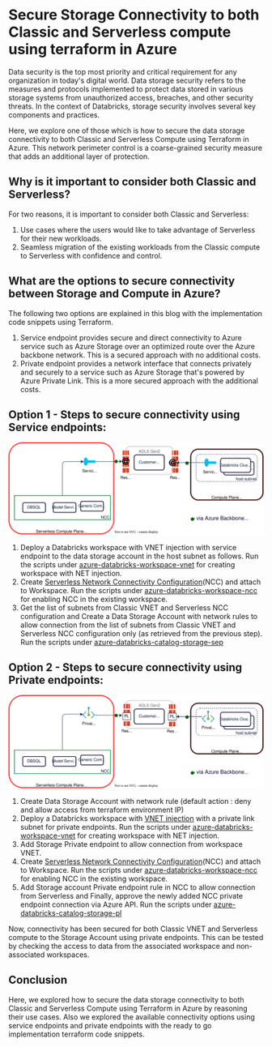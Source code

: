 
# Secure Storage Connectivity to both Classic and Serverless compute using terraform in Azure

Data security is the top most priority and critical requirement for any organization in today's digital world. Data storage security refers to the measures and protocols implemented to protect data stored in various storage systems from unauthorized access, breaches, and other security threats. In the context of Databricks, storage security involves several key components and practices. 

Here, we explore one of those which is how to secure the data storage connectivity to both Classic and Serverless Compute using Terraform in Azure. This network perimeter control is a coarse-grained security measure that adds an additional layer of protection.

## Why is it important to consider both Classic and Serverless?

For two reasons, it is important to consider both Classic and Serverless:

1. Use cases where the users would like to take advantage of Serverless for their new workloads.  
2. Seamless migration of the existing workloads from the Classic compute to Serverless with confidence and control.

## What are the options to secure connectivity between Storage and Compute in Azure?

The following two options are explained in this blog with the implementation code snippets using Terraform.

1. Service endpoint provides secure and direct connectivity to Azure service such as Azure Storage over an optimized route over the Azure backbone network. This is a secured approach with no additional costs.  
2. Private endpoint provides a network interface that connects privately and securely to a service such as Azure Storage that's powered by Azure Private Link. This is a more secured approach with the additional costs.

## Option 1 \- Steps to secure connectivity using Service endpoints:

![alt text](./azure-databricks-catalog-storage-sep/drawio/architecture.drawio.svg)

1. Deploy a Databricks workspace with VNET injection with service endpoint to the data storage account in the host subnet as follows. Run the scripts under [azure-databricks-workspace-vnet](./azure-databricks-workspace-vnet) for creating workspace with NET injection.
2. Create [Serverless Network Connectivity Configuration](https://learn.microsoft.com/en-us/azure/databricks/security/network/serverless-network-security/)(NCC) and attach to Workspace. Run the scripts under [azure-databricks-workspace-ncc](./azure-databricks-workspace-ncc) for enabling NCC in the existing workspace.
3. Get the list of subnets from Classic VNET and Serverless NCC configuration and Create a Data Storage Account with network rules to allow connection from the list of subnets from Classic VNET and Serverless NCC configuration only (as retrieved from the previous step). Run the scripts under [azure-databricks-catalog-storage-sep](./azure-databricks-catalog-storage-sep)  
   

## Option 2 \- Steps to secure connectivity using Private endpoints:

![alt text](./azure-databricks-catalog-storage-pl/drawio/architecture.drawio.svg)

1. Create Data Storage Account with network rule (default action : deny and allow access from terraform environment IP)     
2. Deploy a Databricks workspace with [VNET injection](https://learn.microsoft.com/en-us/azure/databricks/security/network/classic/vnet-inject) with a private link subnet for private endpoints.  Run the scripts under [azure-databricks-workspace-vnet](./azure-databricks-workspace-vnet) for creating workspace with NET injection.
3.  Add Storage Private endpoint to allow connection from workspace VNET.  
4.  Create [Serverless Network Connectivity Configuration](https://learn.microsoft.com/en-us/azure/databricks/security/network/serverless-network-security/)(NCC) and attach to Workspace.   Run the scripts under [azure-databricks-workspace-ncc](./azure-databricks-workspace-ncc) for enabling NCC in the existing workspace.
5. Add Storage account Private endpoint rule in NCC to allow connection from Serverless and Finally, approve the newly added NCC private endpoint connection via Azure API.  Run the scripts under [azure-databricks-catalog-storage-pl](./azure-databricks-catalog-storage-pl)  
   
Now, connectivity has been secured for both Classic VNET and Serverless compute to the Storage Account using private endpoints. This can be tested by checking the access to data from the associated workspace and non-associated workspaces. 

## Conclusion

Here, we explored how to secure the data storage connectivity to both Classic and Serverless Compute using Terraform in Azure by reasoning their use cases. Also we explored the available connectivity options using service endpoints and private endpoints with the ready to go implementation terraform code snippets.   


